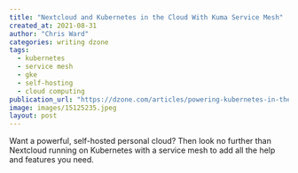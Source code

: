 ```yaml
---
title: "Nextcloud and Kubernetes in the Cloud With Kuma Service Mesh"
created_at: 2021-08-31
author: "Chris Ward"
categories: writing dzone
tags: 
  - kubernetes
  - service mesh
  - gke
  - self-hosting
  - cloud computing
publication_url: "https://dzone.com/articles/powering-kubernetes-in-the-cloud-with-kuma-service-1"
image: images/15125235.jpeg
layout: post
---
```

Want a powerful, self-hosted personal cloud? Then look no further than Nextcloud running on Kubernetes with a service mesh to add all the help and features you need.

